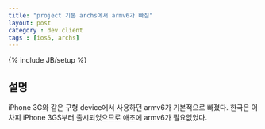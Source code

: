 ```yaml
---
title: "project 기본 archs에서 armv6가 빠짐"
layout: post
category : dev.client
tags : [ios5, archs]
---
```

{% include JB/setup %}

설명
----

iPhone 3G와 같은 구형 device에서 사용하던 armv6가 기본적으로 빠졌다.
한국은 어차피 iPhone 3GS부터 출시되었으므로 애초에 armv6가 필요없었다.

